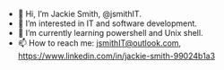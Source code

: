 - 👋 Hi, I’m Jackie Smith, @jsmithIT.
- 👀 I’m interested in IT and software development.
- 🌱 I’m currently learning powershell and Unix shell.
- 📫 How to reach me: jsmithIT@outlook.com, https://www.linkedin.com/in/jackie-smith-99024b1a3

<!---
jsmithIT/jsmithIT is a ✨ special ✨ repository because its `README.md` (this file) appears on your GitHub profile.
You can click the Preview link to take a look at your changes.
--->
